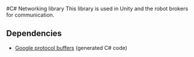 #C# Networking library
This library is used in Unity and the robot brokers for communication.

## Dependencies
 - [Google protocol buffers][protocolbuffers] (generated C# code)
 
[protocolbuffers]: ../proto/README.md
